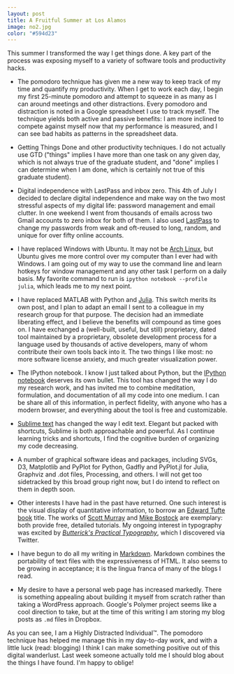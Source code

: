 ```yaml
---
layout: post
title: A Fruitful Summer at Los Alamos
image: no2.jpg
color: "#594d23"
---
```


This summer I transformed the way I get things done. A key part of the process was exposing myself to a variety of software tools and productivity hacks.

* The pomodoro technique has given me a new way to keep track of my time and quantify my productivity. When I get to work each day, I begin my first 25-minute pomodoro and attempt to squeeze in as many as I can around meetings and other distractions. Every pomodoro and distraction is noted in a Google spreadsheet I use to track myself. The technique yields both active and passive benefits:  I am more inclined to compete against myself now that my performance is measured, and I can see bad habits as patterns in the spreadsheet data.

* Getting Things Done and other productivity techniques. I do not actually use GTD ("things" implies I have more than one task on any given day, which is not always true of the graduate student, and "done" implies I can determine when I am done, which is certainly not true of this graduate student).

* Digital independence with LastPass and inbox zero. This 4th of July I decided to declare digital independence and make way on the two most stressful aspects of my digital life:  password management and email clutter. In one weekend I went from thousands of emails across two Gmail accounts to zero inbox for both of them. I also used [LastPass](https://lastpass.com/) to change my passwords from weak and oft-reused to long, random, and unique for over fifty online accounts.

* I have replaced Windows with Ubuntu. It may not be [Arch Linux](https://www.archlinux.org/), but Ubuntu gives me more control over my computer than I ever had with Windows. I am going out of my way to use the command line and learn hotkeys for window management and any other task I perform on a daily basis. My favorite command to run is `ipython notebook --profile julia`, which leads me to my next point.

* I have replaced MATLAB with Python and [Julia](http://julialang.org/). This switch merits its own post, and I plan to adapt an email I sent to a colleague in my research group for that purpose. The decision had an immediate liberating effect, and I believe the benefits will compound as time goes on. I have exchanged a (well-built, useful, but still) proprietary, dated tool maintained by a proprietary, obsolete development process for a language used by thousands of active developers, many of whom contribute their own tools back into it. The two things I like most:  no more software license anxiety, and much greater visualization power.

* The IPython notebook. I know I just talked about Python, but the [IPython notebook](http://ipython.org/) deserves its own bullet. This tool has changed the way I do my research work, and has invited me to combine meditation, formulation, and documentation of all my code into one medium. I can be share all of this information, in perfect fidelity, with anyone who has a modern browser, and everything about the tool is free and customizable.

* [Sublime text](http://www.sublimetext.com/) has changed the way I edit text. Elegant but packed with shortcuts, Sublime is both approachable and powerful. As I continue learning tricks and shortcuts, I find the cognitive burden of organizing my code decreasing.

* A number of graphical software ideas and packages, including SVGs, D3, Matplotlib and PyPlot for Python, Gadfly and PyPlot.jl for Julia, Graphviz and .dot files, Processing, and others. I will not get too sidetracked by this broad group right now, but I do intend to reflect on them in depth soon.

* Other interests I have had in the past have returned. One such interest is the visual display of quantitative information, to borrow an [Edward Tufte book](http://www.edwardtufte.com/tufte/books_vdqi) title. The works of [Scott Murray](http://alignedleft.com/work/d3-book) and [Mike Bostock](http://bost.ocks.org/mike/) are exemplary: both provide free, detailed tutorials. My ongoing interest in typography was excited by [_Butterick's Practical Typography_](http://practicaltypography.com/), which I discovered via Twitter.

* I have begun to do all my writing in [Markdown](http://daringfireball.net/projects/markdown/syntax). Markdown combines the portability of text files with the expressiveness of HTML. It also seems to be growing in acceptance; it is the lingua franca of many of the blogs I read.

* My desire to have a personal web page has increased markedly. There is something appealing about building it myself from scratch rather than taking a WordPress approach. Google's Polymer project seems like a cool direction to take, but at the time of this writing I am storing my blog posts as `.md` files in Dropbox.

As you can see, I am a Highly Distracted Individual™. The pomodoro technique has helped me manage this in my day-to-day work, and with a little luck (read: blogging) I think I can make something positive out of this digital wanderlust. Last week someone actually told me I should blog about the things I have found. I'm happy to oblige!
